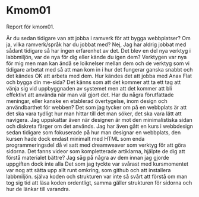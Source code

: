 Kmom01
===============================

Report för kmom01.

Är du sedan tidigare van att jobba i ramverk för att bygga webbplatser? Om ja, vilka ramverk/språk har du jobbat med?
Nej, Jag har aldrig jobbat med sådant tidigare så har ingen erfarenhet av det.
Det blev en del nya verktyg i labbmiljön, var de nya för dig eller kände du igen dem?
Verktygen var nya för mig men man kan ändå se loiknelser mellan dem och de verktyg som vi tidigare arbetat med så att man kom in i hur det fungerar ganska snabbt och det kändes OK att arbeta med dem.
Hur kändes det att jobba med Anax Flat och bygga din me-sida?
Det känns som att det kommer att ta ett tag att vänja sig vid uppbyggnaden av systemet men att det kommer att bli effektivt att använda när man väl gjort det.
Har du några förutfattade meningar, eller kanske en etablerad övertygelse, inom design och användbarthet för webben?
Det som jag tycker om på en webbplats är att det ska vara tydligt hur man hittar till det man söker, det ska vara lätt att navigera. Jag uppskattar även när designen är mot den minimalistiska sidan och diskreta färger om det används.
Jag har även gått en kurs i webbdesign sedan tidigare som fokuserade på hur man designar en webbplats, den kursen hade dock endast minimalt med HTML som enda programmeringsdel då vi satt med dreamweaver som verktyg för att göra sidorna.
Det fanns videor som kompletterade artiklarna, hjälpte de dig att förstå materialet bättre?
Jag såg på några av dem innan jag gjorde uppgiften dock inte alla
Det som jag tyckte var svårast med kursmomentet var nog att sätta upp allt runt omkring, som github och att installera labbmiljön. själva koden och strukturen var inte så svårt att förstå om man tog sig tid att läsa koden ordentligt, samma gäller strukturen för sidorna och hur de länkar till varandra.
